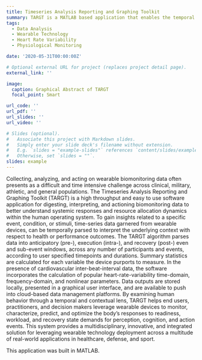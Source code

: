 ```yaml
---
title: Timeseries Analysis Reporting and Graphing Toolkit
summary: TARGT is a MATLAB based application that enables the temporal segmentation of event-related wearable datastreams. In addition to parsing the data, the application also provides high level summary statistics and heart rate variability metrics.
tags:
  - Data Analysis
  - Wearable Technology
  - Heart Rate Variability
  - Physiological Monitoring

date: '2020-05-31T00:00:00Z'

# Optional external URL for project (replaces project detail page).
external_link: ''

image:
  caption: Graphical Abstract of TARGT
  focal_point: Smart

url_code: ''
url_pdf: ''
url_slides: ''
url_video: ''

# Slides (optional).
#   Associate this project with Markdown slides.
#   Simply enter your slide deck's filename without extension.
#   E.g. `slides = "example-slides"` references `content/slides/example-slides.md`.
#   Otherwise, set `slides = ""`.
slides: example
---
```

Collecting, analyzing, and acting on wearable biomonitoring data often presents as a difficult and time intensive challenge across clinical, military, athletic, and general populations. The Timeseries Analysis Reporting and Graphing Toolkit (TARGT) is a high throughput and easy to use software application for digesting, interpreting, and actioning biomonitoring data to better understand systemic responses and resource allocation dynamics within the human operating system. To gain insights related to a specific event, condition, or stimuli, time-series data garnered from wearable devices, can be temporally parsed to interpret the underlying context with respect to health or performance outcomes. The TARGT algorithm parses data into anticipatory (pre-), execution (intra-), and recovery (post-) even and sub-event windows, across any number of participants and events, according to user specified timepoints and durations. Summary statistics are calculated for each variable the device purports to measure. In the presence of cardiovascular inter-beat-interval data, the software incorporates the calculation of popular heart-rate-variability time-domain, frequency-domain, and nonlinear parameters. Data outputs are stored locally, presented in a graphical user interface, and are available to push into cloud-based data management platforms. By examining human behavior through a temporal and contextual lens, TARGT helps end users, practitioners, and decision makers leverage wearable devices to monitor, characterize, predict, and optimize the body’s responses to readiness, workload, and recovery state demands for perception, cognition, and action events. This system provides a multidisciplinary, innovative, and integrated solution for leveraging wearable technology deployment across a multitude of real-world applications in healthcare, defense, and sport. 

This application was built in MATLAB.
